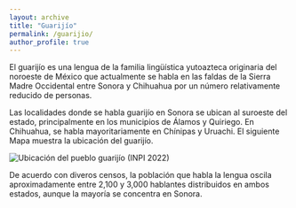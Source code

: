 ```yaml
---
layout: archive
title: "Guarijío"
permalink: /guarijio/
author_profile: true
---
```


El guarijío es una lengua de la familia lingüística yutoazteca originaria del noroeste de México que actualmente se habla en las faldas de la Sierra Madre Occidental entre Sonora y Chihuahua por un número relativamente reducido de personas.

Las localidades donde se habla guarijío en Sonora se ubican al suroeste del estado, principalmente en los municipios de Álamos y Quiriego. En Chihuahua, se habla mayoritariamente en Chínipas y Uruachi. El siguiente Mapa muestra la ubicación del guarijío.

![Ubicación del pueblo guarijío (INPI 2022)](/images/ubicacion-guarijio-inpi2022)

De acuerdo con diveros censos, la población que habla la lengua oscila aproximadamente entre 2,100 y 3,000 hablantes distribuidos en ambos estados, aunque la mayoría se concentra en Sonora.

